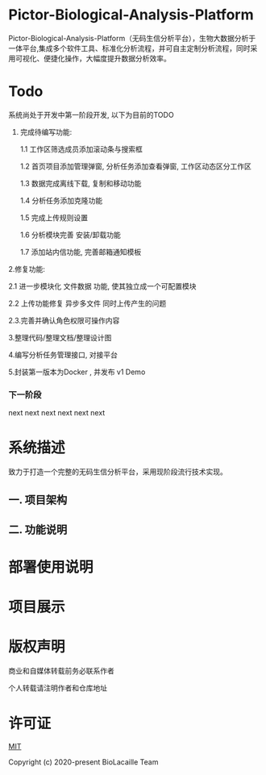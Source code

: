 # Pictor-Biological-Analysis-Platform

Pictor-Biological-Analysis-Platform（无码生信分析平台），生物大数据分析于一体平台,集成多个软件工具、标准化分析流程，并可自主定制分析流程，同时采用可视化、便捷化操作，大幅度提升数据分析效率。

# Todo

系统尚处于开发中第一阶段开发, 以下为目前的TODO

1. 完成待编写功能:

   1.1 工作区筛选成员添加滚动条与搜索框
   
   1.2 首页项目添加管理弹窗, 分析任务添加查看弹窗, 工作区动态区分工作区
   
   1.3 数据完成离线下载, 复制和移动功能
   
   1.4 分析任务添加克隆功能  
   
   1.5 完成上传规则设置
   
   1.6 分析模块完善 安装/卸载功能
   
   1.7 添加站内信功能, 完善邮箱通知模板
   
2.修复功能:
   
   2.1 进一步模块化 文件数据 功能, 使其独立成一个可配置模块
   
   2.2 上传功能修复 异步多文件 同时上传产生的问题
   
   2.3.完善并确认角色权限可操作内容
   
3.整理代码/整理文档/整理设计图
   
4.编写分析任务管理接口, 对接平台

5.封装第一版本为Docker , 并发布 v1 Demo 

### 下一阶段

next next next next next next 

# 系统描述

致力于打造一个完整的无码生信分析平台，采用现阶段流行技术实现。

## 一. 项目架构

## 二. 功能说明

# 部署使用说明

# 项目展示

# 版权声明

商业和自媒体转载前务必联系作者

个人转载请注明作者和仓库地址

# 许可证

[MIT](https://github.com/PanJiaChen/vue-element-admin/blob/master/LICENSE)

Copyright (c) 2020-present BioLacaille Team 